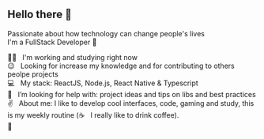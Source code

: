 ## Hello there 👋
Passionate about how technology can change people's lives\
I'm a FullStack Developer :rocket:

 :man_technologist:  &nbsp; I'm working and studying right now\
 :wink: &nbsp; Looking for increase my knowledge and for contributing to others peolpe projects\
 :computer: &nbsp; My stack: ReactJS, Node.js, React Native & Typescript\
 :mag_right: &nbsp; I’m looking for help with: project ideas and tips on libs and best practices \
 :v: &nbsp; About me: I like to develop cool interfaces, code, gaming and study, this is my weekly routine (:coffee: &nbsp; I really like to drink coffee).\
 :email: &nbsp;
